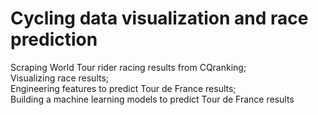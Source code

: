 # Cycling data visualization and race prediction

Scraping World Tour rider racing results from CQranking;  
Visualizing race results;  
Engineering features to predict Tour de France results;  
Building a machine learning models to predict Tour de France results
